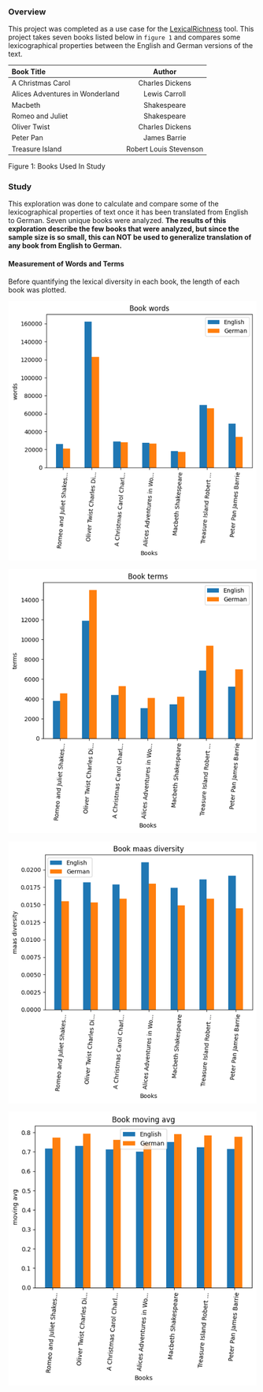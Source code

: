 ### Overview
This project was completed as a use case for the [LexicalRichness](https://github.com/LSYS/LexicalRichness) tool. This project takes seven books listed below in `figure 1` and compares some lexicographical properties between the English and German versions of the text.

| Book Title                        | Author                 | 
| :---                              |    :----:              | 
| A Christmas Carol                 | Charles Dickens        | 
| Alices Adventures in Wonderland   | Lewis Carroll          | 
| Macbeth                           | Shakespeare            |
| Romeo and Juliet                  | Shakespeare            |
| Oliver Twist                      | Charles Dickens        |
| Peter Pan                         | James Barrie           |
| Treasure Island                   | Robert Louis Stevenson |

Figure 1: Books Used In Study

### Study

This exploration was done to calculate and compare some of the lexicographical properties of text once it has been translated from English to German. Seven unique books were analyzed. <b>The results of this exploration describe the few books that were analyzed, but since the sample size is so small, this can NOT be used to generalize translation of any book from English to German.</b>

#### Measurement of Words and Terms

Before quantifying the lexical diversity in each book, the length of each book was plotted. 

![words](https://github.com/g-hurst/Comparing-Properties-of-German-and-English-Books/blob/main/figures/words.png)

![terms](https://github.com/g-hurst/Comparing-Properties-of-German-and-English-Books/blob/main/figures/terms.png)

![maas diversity](https://github.com/g-hurst/Comparing-Properties-of-German-and-English-Books/blob/main/figures/maas%20diversity.png)

![moving avg](https://github.com/g-hurst/Comparing-Properties-of-German-and-English-Books/blob/main/figures/moving%20avg.png)



